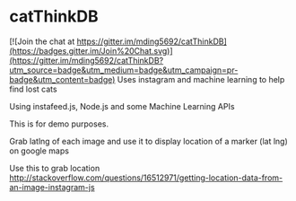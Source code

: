 # catThinkDB

[![Join the chat at https://gitter.im/mding5692/catThinkDB](https://badges.gitter.im/Join%20Chat.svg)](https://gitter.im/mding5692/catThinkDB?utm_source=badge&utm_medium=badge&utm_campaign=pr-badge&utm_content=badge)
Uses instagram and machine learning to help find lost cats

Using instafeed.js, Node.js and some Machine Learning APIs

This is for demo purposes.

Grab latlng of each image and use it to display location of a marker (lat lng) on google maps

Use this to grab location
http://stackoverflow.com/questions/16512971/getting-location-data-from-an-image-instagram-js
